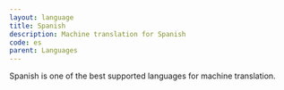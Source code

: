 ```yaml
---
layout: language
title: Spanish
description: Machine translation for Spanish
code: es
parent: Languages
---
```


Spanish is one of the best supported languages for machine translation.
